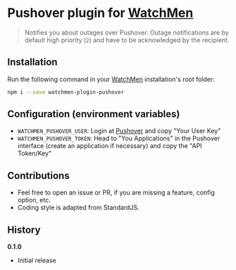 # Pushover plugin for [WatchMen](https://github.com/iloire/WatchMen)

> Notifies you about outages over Pushover. Outage notifications are by default high priority (`2`) and have to be acknowledged by the recipient.

## Installation
Run the following command in your [WatchMen](https://github.com/iloire/WatchMen) installation's root folder:
```bash
npm i --save watchmen-plugin-pushover
```

## Configuration (environment variables)
- `WATCHMEN_PUSHOVER_USER`: Login at [Pushover](https://pushover.net/) and copy "Your User Key"
- `WATCHMEN_PUSHOVER_TOKEN`: Head to "You Applications" in the Pushover interface (create an application if necessary) and copy the "API Token/Key"

## Contributions
- Feel free to open an issue or PR, if you are missing a feature, config option, etc.
- Coding style is adapted from StandardJS.

## History

**0.1.0**

- Initial release
